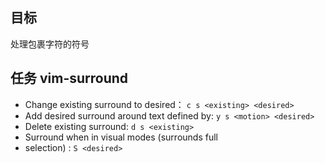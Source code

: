 ## 目标
处理包裹字符的符号
## 任务 vim-surround
- Change existing surround to desired： `c s <existing> <desired>`
- Add desired surround around text defined by: `y s <motion> <desired>`
- Delete existing surround:  `d s <existing>`
- Surround when in visual modes (surrounds full
- selection) : `S <desired>`
